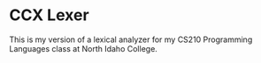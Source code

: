 # CCX Lexer
This is my version of a lexical analyzer for my CS210 Programming Languages class at North Idaho College.
